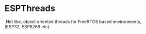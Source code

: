 # ESPThreads

.Net like, object oriented threads for FreeRTOS based environments, (ESP32, ESP8266 etc).

